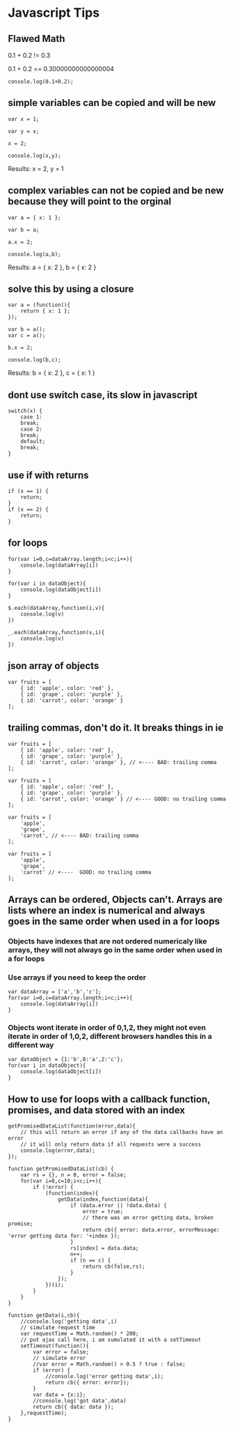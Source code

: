# Javascript Tips

## Flawed Math
0.1 + 0.2 != 0.3

0.1 + 0.2 == 0.30000000000000004

```
console.log(0.1+0.2);
```

## simple variables can be copied and will be new 
```
var x = 1;

var y = x;

x = 2;

console.log(x,y);
```

Results:
x = 2, y = 1

## complex variables can not be copied and be new because they will point to the orginal
```
var a = { x: 1 };

var b = a;

a.x = 2;

console.log(a,b);
```

Results:
a = { x: 2 }, b = { x: 2 }

## solve this by using a closure
```
var a = (function(){
	return { x: 1 };
});

var b = a();
var c = a();

b.x = 2;

console.log(b,c);
```

Results:
b = { x: 2 }, c = { x: 1 }

## dont use switch case, its slow in javascript
```
switch(x) {
	case 1:
	break;
	case 2:
	break;
	default;
	break;
}
```

## use if with returns
```
if (x == 1) {
	return;
}
if (x == 2) {
	return;
}
```

## for loops
```
for(var i=0,c=dataArray.length;i<c;i++){
	console.log(dataArray[i])
}

for(var i in dataObject){
	console.log(dataObject[i])
}

$.each(dataArray,function(i,v){
	console.log(v)
})

_.each(dataArray,function(v,i){
	console.log(v)
})
```

## json array of objects
```
var fruits = [
	{ id: 'apple', color: 'red' },
	{ id: 'grape', color: 'purple' },
	{ id: 'carrot', color: 'orange' }
];
```

## trailing commas, don't do it. It breaks things in ie
```
var fruits = [
	{ id: 'apple', color: 'red' },
	{ id: 'grape', color: 'purple' },
	{ id: 'carrot', color: 'orange' }, // <---- BAD: trailing comma
];

var fruits = [
	{ id: 'apple', color: 'red' },
	{ id: 'grape', color: 'purple' },
	{ id: 'carrot', color: 'orange' } // <---- GOOD: no trailing comma
];

var fruits = [
	'apple',
	'grape',
	'carrot', // <---- BAD: trailing comma
];

var fruits = [
	'apple',
	'grape',
	'carrot' // <----  GOOD: no trailing comma
];
```

## Arrays can be ordered, Objects can't.  Arrays are lists where an index is numerical and always goes in the same order when used in a for loops
### Objects have indexes that are not ordered numericaly like arrays, they will not always go in the same order when used in a for loops
### Use arrays if you need to keep the order
```
var dataArray = ['a','b','c'];
for(var i=0,c=dataArray.length;i<c;i++){
	console.log(dataArray[i])
}
```

### Objects wont iterate in order of 0,1,2, they might not even iterate in order of 1,0,2, different browsers handles this in a different way
```
var dataObject = {1:'b',0:'a',2:'c'};
for(var i in dataObject){
	console.log(dataObject[i])
}
```

## How to use for loops with a callback function, promises, and data stored with an index
```
getPromisedDataList(function(error,data){
	// this will return an error if any of the data callbacks have an error
	// it will only return data if all requests were a success
	console.log(error,data);
});

function getPromisedDataList(cb) {
	var rs = {}, n = 0, error = false;
	for(var i=0,c=10;i<c;i++){
		if (!error) {
			(function(index){
				getData(index,function(data){
					if (data.error || !data.data) {
						error = true;
						// there was an error getting data, broken promise;
						return cb({ error: data.error, errorMessage: 'error getting data for: '+index });						
					}
					rs[index] = data.data;
					n++;
					if (n == c) {
						return cb(false,rs);
					}
				});
			})(i);
		}
	}
}

function getData(i,cb){
	//console.log('getting data',i)
	// simulate request time
	var requestTime = Math.random() * 200;
	// put ajax call here, i am sumulated it with a setTimeout
	setTimeout(function(){
		var error = false;
		// simulate error
		//var error = Math.random() > 0.5 ? true : false;
		if (error) {
			//console.log('error getting data',i);
			return cb({ error: error});
		}
		var data = {x:i};
		//console.log('got data',data)
		return cb({ data: data });
	},requestTime);
}
```

